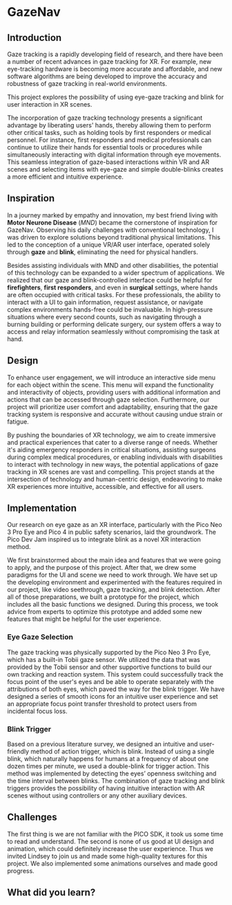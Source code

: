 # GazeNav

## Introduction
Gaze tracking is a rapidly developing field of research, and there have been a number of recent advances in gaze tracking for XR. For example, new eye-tracking hardware is becoming more accurate and affordable, and new software algorithms are being developed to improve the accuracy and robustness of gaze tracking in real-world environments.

This project explores the possibility of using eye-gaze tracking and blink for user interaction in XR scenes. 

The incorporation of gaze tracking technology presents a significant advantage by liberating users' hands, thereby allowing them to perform other critical tasks, such as holding tools by first responders or medical personnel. For instance, first responders and medical professionals can continue to utilize their hands for essential tools or procedures while simultaneously interacting with digital information through eye movements. This seamless integration of gaze-based interactions within VR and AR scenes and selecting items with eye-gaze and simple double-blinks creates a more efficient and intuitive experience.


## Inspiration 

In a journey marked by empathy and innovation, my best friend living with **Motor Neurone Disease** (_MND_) became the cornerstone of inspiration for GazeNav. Observing his daily challenges with conventional technology, I was driven to explore solutions beyond traditional physical limitations. This led to the conception of a unique VR/AR user interface, operated solely through **gaze** and **blink**, eliminating the need for physical handlers.

Besides assisting individuals with MND and other disabilities, the potential of this technology can be expanded to a wider spectrum of applications. We realized that our gaze and blink-controlled interface could be helpful for **firefighters**, **first responders**, and even in **surgical** settings, where hands are often occupied with critical tasks. For these professionals, the ability to interact with a UI to gain information, request assistance, or navigate complex environments hands-free could be invaluable. In high-pressure situations where every second counts, such as navigating through a burning building or performing delicate surgery, our system offers a way to access and relay information seamlessly without compromising the task at hand.

## Design

To enhance user engagement, we will introduce an interactive side menu for each object within the scene. This menu will expand the functionality and interactivity of objects, providing users with additional information and actions that can be accessed through gaze selection. Furthermore, our project will prioritize user comfort and adaptability, ensuring that the gaze tracking system is responsive and accurate without causing undue strain or fatigue.

By pushing the boundaries of XR technology, we aim to create immersive and practical experiences that cater to a diverse range of needs. Whether it's aiding emergency responders in critical situations, assisting surgeons during complex medical procedures, or enabling individuals with disabilities to interact with technology in new ways, the potential applications of gaze tracking in XR scenes are vast and compelling. This project stands at the intersection of technology and human-centric design, endeavoring to make XR experiences more intuitive, accessible, and effective for all users.

## Implementation

Our research on eye gaze as an XR interface, particularly with the Pico Neo 3 Pro Eye and Pico 4 in public safety scenarios, laid the groundwork. The Pico Dev Jam inspired us to integrate blink as a novel XR interaction method.

We first brainstormed about the main idea and features that we were going to apply, and the purpose of this project. After that, we drew some paradigms for the UI and scene we need to work through. We have set up the developing environment and experimented with the features required in our project, like video seethrough, gaze tracking, and blink detection. After all of those preparations, we built a prototype for the project, which includes all the basic functions we designed. During this process, we took advice from experts to optimize this prototype and added some new features that might be helpful for the user experience. 

### Eye Gaze Selection

The gaze tracking was physically supported by the Pico Neo 3 Pro Eye, which has a built-in Tobii gaze sensor. We utilized the data that was provided by the Tobii sensor and other supportive functions to build our own tracking and reaction system. This system could successfully track the focus point of the user's eyes and be able to operate separately with the attributions of both eyes, which paved the way for the blink trigger. We have designed a series of smooth icons for an intuitive user experience and set an appropriate focus point transfer threshold to protect users from incidental focus loss.

### Blink Trigger

Based on a previous literature survey, we designed an intuitive and user-friendly method of action trigger, which is blink. Instead of using a single blink, which naturally happens for humans at a frequency of about one dozen times per minute, we used a double-blink for trigger action. This method was implemented by detecting the eyes’ openness switching and the time interval between blinks. The combination of gaze tracking and blink triggers provides the possibility of having intuitive interaction with AR scenes without using controllers or any other auxiliary devices.


## Challenges
The first thing is we are not familiar with the PICO SDK, it took us some time to read and understand. The second is none of us good at UI design and animation, which could definitely increase the user experience. Thus we invited Lindsey to join us and made some high-quality textures for this project. We also implemented some animations ourselves and made good progress. 


## What did you learn?

